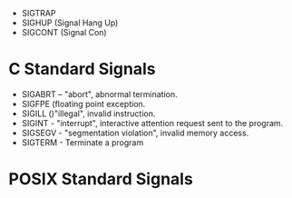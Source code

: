 - SIGTRAP
- SIGHUP (Signal Hang Up)
- SIGCONT (Signal Con)

# C Standard Signals
- SIGABRT – "abort", abnormal termination.
- SIGFPE (floating point exception.
- SIGILL ()"illegal", invalid instruction.
- SIGINT - "interrupt", interactive attention request sent to the program.
- SIGSEGV - "segmentation violation", invalid memory access.
- SIGTERM - Terminate a program
# POSIX Standard Signals